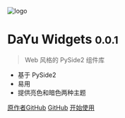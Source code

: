 ![logo](../_media/logo.svg)

# DaYu Widgets <small>0.0.1</small>

> Web 风格的 PySide2 组件库

* 基于 PySide2
* 易用
* 提供亮色和暗色两种主题

[原作者GitHub](https://github.com/phenom-films/dayu_widgets)
[GitHub](https://github.com/yangyanzhao/dayu_widgets)
[开始使用](/zh-cn/README.md)
